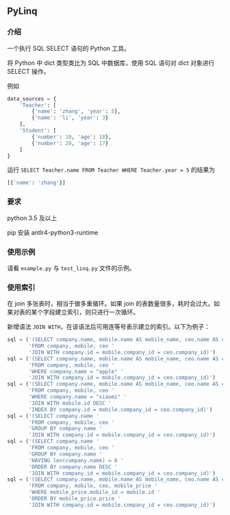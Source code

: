 ## PyLinq

### 介绍

一个执行 SQL SELECT 语句的 Python 工具。

将 Python 中 dict 类型类比为 SQL 中数据库，使用 SQL 语句对 dict 对象进行 SELECT 操作。

例如
```python
data_sources = {
    'Teacher': [
        {'name': 'zhang', 'year': 5},
        {'name': 'li', 'year': 3}
    ],
    'Student': [
        {'number': 10, 'age': 18},
        {'number': 20, 'age': 17}
    ]
}
```

运行 `SELECT Teacher.name FROM Teacher WHERE Teacher.year = 5` 的结果为
```python
[{'name': 'zhang'}]
```

### 要求

python 3.5 及以上

pip 安装 antlr4-python3-runtime

### 使用示例

请看 `example.py` 与 `test_linq.py` 文件的示例。

### 使用索引

在 join 多张表时，相当于做多重循环。如果 join 的表数量很多，耗时会过大。如果对表的某个字段建立索引，则只进行一次循环。

新增语法 `JOIN WITH`，在该语法后可用连等号表示建立的索引。以下为例子：
```python
sql = ('(SELECT company.name, mobile.name AS mobile_name, ceo.name AS ceo_name '
       'FROM company, mobile, ceo '
       'JOIN WITH company.id = mobile.company_id = ceo.company_id)')
sql = ('(SELECT company.name, mobile.name AS mobile_name, ceo.name AS ceo_name '
       'FROM company, mobile, ceo '
       'WHERE company.name = "apple" '
       'JOIN WITH company.id = mobile.company_id = ceo.company_id)')
sql = ('(SELECT company.name, mobile.name AS mobile_name, ceo.name AS ceo_name '
       'FROM company, mobile, ceo '
       'WHERE company.name = "xiaomi" '
       'JOIN WITH mobile.id DESC '
       'INDEX BY company.id = mobile.company_id = ceo.company_id)')
sql = ('(SELECT company.name '
       'FROM company, mobile, ceo '
       'GROUP BY company.name '
       'JOIN WITH company.id = mobile.company_id = ceo.company_id)')
sql = ('(SELECT company.name '
       'FROM company, mobile, ceo '
       'GROUP BY company.name '
       'HAVING len(company.name) = 6 '
       'ORDER BY company.name DESC '
       'JOIN WITH company.id = mobile.company_id = ceo.company_id)')
sql = ('(SELECT company.name, mobile.name AS mobile_name, ceo.name AS ceo_name, mobile_price.price '
       'FROM company, mobile, ceo, mobile_price '
       'WHERE mobile_price.mobile_id = mobile.id '
       'ORDER BY mobile_price.price '
       'JOIN WITH company.id = mobile.company_id = ceo.company_id)')
```
